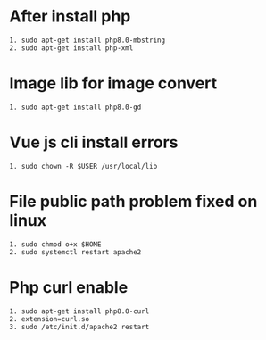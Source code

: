 # After install php
    1. sudo apt-get install php8.0-mbstring
    2. sudo apt-get install php-xml

# Image lib for image convert
    1. sudo apt-get install php8.0-gd


# Vue js cli install errors
    1. sudo chown -R $USER /usr/local/lib


# File public path problem fixed on linux
    1. sudo chmod o+x $HOME
    2. sudo systemctl restart apache2
    
    
 # Php curl enable
    1. sudo apt-get install php8.0-curl
    2. extension=curl.so
    3. sudo /etc/init.d/apache2 restart
